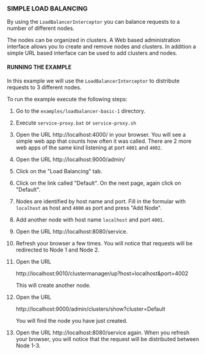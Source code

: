 ### SIMPLE LOAD BALANCING

By using the `LoadBalancerInterceptor` you can balance requests to a number of different nodes.

The nodes can be organized in clusters. A Web based administration interface allows you to create and remove nodes and
clusters. In addition a simple URL based interface can be used to add clusters and nodes. 


#### RUNNING THE EXAMPLE

In this example we will use the `LoadBalancerInterceptor` to distribute requests to 3 different nodes. 

To run the example execute the following steps:

1. Go to the `examples/loadbalancer-basic-1` directory.

2. Execute `service-proxy.bat` or `service-proxy.sh`

3. Open the URL http://localhost:4000/ in your browser. 
   You will see a simple web app that counts how often it was called. There are 2 more web apps of the same kind
   listening at port `4001` and `4002`.

4. Open the URL http://localhost:9000/admin/

5. Click on the "Load Balancing" tab.

6. Click on the link called "Default". On the next page, again click on "Default".

7. Nodes are identified by host name and port. Fill in the formular with `localhost` as host and `4000` as port and
   press "Add Node".

8. Add another node with host name `localhost` and port `4001`.

9. Open the URL http://localhost:8080/service. 

10. Refresh your browser a few times. You will notice that requests will be redirected to Node 1 and Node 2.

11. Open the URL 

    http://localhost:9010/clustermanager/up?host=localhost&port=4002

    This will create another node.

12. Open the URL 

    http://localhost:9000/admin/clusters/show?cluster=Default

    You will find the node you have just created. 	

13. Open the URL http://localhost:8080/service again. When you refresh your browser, you will notice that the request will be
    distributed between Node 1-3.







